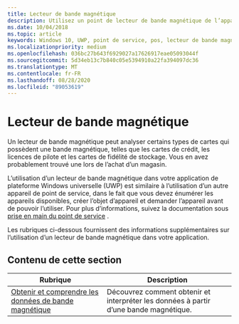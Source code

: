 ```yaml
---
title: Lecteur de bande magnétique
description: Utilisez un point de lecteur de bande magnétique de l’appareil de service dans votre application UWP pour analyser les cartes qui comportent des bandes magnétiques.
ms.date: 10/04/2018
ms.topic: article
keywords: Windows 10, UWP, point de service, pos, lecteur de bande magnétique
ms.localizationpriority: medium
ms.openlocfilehash: 036bc27b643f6929027a17626917eae05093044f
ms.sourcegitcommit: 5d34eb13c7b840c05e5394910a22fa394097dc36
ms.translationtype: MT
ms.contentlocale: fr-FR
ms.lasthandoff: 08/28/2020
ms.locfileid: "89053619"
---
```

# <a name="magnetic-stripe-reader"></a>Lecteur de bande magnétique

Un lecteur de bande magnétique peut analyser certains types de cartes qui possèdent une bande magnétique, telles que les cartes de crédit, les licences de pilote et les cartes de fidélité de stockage. Vous en avez probablement trouvé une lors de l’achat d’un magasin.

L’utilisation d’un lecteur de bande magnétique dans votre application de plateforme Windows universelle (UWP) est similaire à l’utilisation d’un autre appareil de point de service, dans le fait que vous devez énumérer les appareils disponibles, créer l’objet d’appareil et demander l’appareil avant de pouvoir l’utiliser. Pour plus d’informations, suivez la documentation sous [prise en main du point de service](pos-basics.md) .

Les rubriques ci-dessous fournissent des informations supplémentaires sur l’utilisation d’un lecteur de bande magnétique dans votre application.

## <a name="in-this-section"></a>Contenu de cette section

| Rubrique | Description |
|-------|-------------|
| [Obtenir et comprendre les données de bande magnétique](../devices-sensors/pos-magnetic-stripe-reader-data.md) | Découvrez comment obtenir et interpréter les données à partir d’une bande magnétique. |